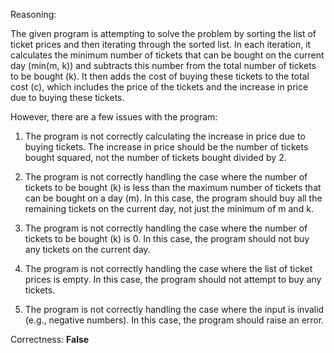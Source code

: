 Reasoning: 

The given program is attempting to solve the problem by sorting the list of ticket prices and then iterating through the sorted list. In each iteration, it calculates the minimum number of tickets that can be bought on the current day (min(m, k)) and subtracts this number from the total number of tickets to be bought (k). It then adds the cost of buying these tickets to the total cost (c), which includes the price of the tickets and the increase in price due to buying these tickets.

However, there are a few issues with the program:

1. The program is not correctly calculating the increase in price due to buying tickets. The increase in price should be the number of tickets bought squared, not the number of tickets bought divided by 2.

2. The program is not correctly handling the case where the number of tickets to be bought (k) is less than the maximum number of tickets that can be bought on a day (m). In this case, the program should buy all the remaining tickets on the current day, not just the minimum of m and k.

3. The program is not correctly handling the case where the number of tickets to be bought (k) is 0. In this case, the program should not buy any tickets on the current day.

4. The program is not correctly handling the case where the list of ticket prices is empty. In this case, the program should not attempt to buy any tickets.

5. The program is not correctly handling the case where the input is invalid (e.g., negative numbers). In this case, the program should raise an error.

Correctness: **False**
